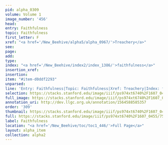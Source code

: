 ```yaml
---
pid: alpha_0309
volume: Volume 1
image_number: '456'
head: 
entry: Faithfulness
topic: Faithfulness
first_letter: F
xref: "<a href='/New_Beehive/alpha5/alpha_0967/'>Treachery</a>"
see: 
page: 
add: 
type: 
index: "<a href='/New_Beehive/index2/index_1386/'>faithfulness</a>"
insertion_xref: 
insertion: 
item: "#item-d0ddf2293"
unparsed: 
line: 'Entry: Faithfulness|Topic: Faithfulness|Xref: Treachery|Index: faithfulness|#item-d0ddf2293'
selection: https://stacks.stanford.edu/image/iiif/ps974xt6740%2F1607_0455/759,1234,2987,537/full/0/default.jpg
full_image: https://stacks.stanford.edu/image/iiif/ps974xt6740%2F1607_0455/full/full/0/default.jpg
annotation_uri: http://dev.llgc.org.uk/annotation/1564588585357
order: '309'
thumbnail: https://stacks.stanford.edu/image/iiif/ps974xt6740%2F1607_0455/759,1234,600,180/250,/0/default.jpg
full: https://stacks.stanford.edu/image/iiif/ps974xt6740%2F1607_0455/759,1234,2987,537/full/0/default.jpg
label: Faithfulness
location: "<a href='/New_Beehive/toc/toc1_446/'>Full Page</a>"
layout: alpha_item
collection: alpha2
---
```

